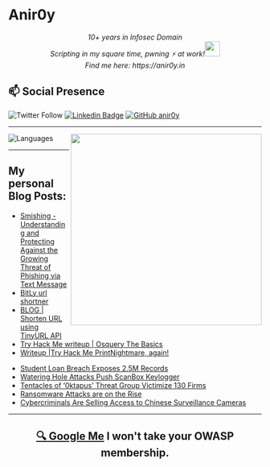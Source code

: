 # Anir0y


<p align="center"><em>10+ years in Infosec Domain<br>
  Scripting in my square time, pwning ⚡ at work!<img src="https://media.giphy.com/media/WUlplcMpOCEmTGBtBW/giphy.gif" width="30"> <br>
  Find me here: https://anir0y.in
</em></p>

## 📫 Social Presence

![Twitter Follow](https://img.shields.io/twitter/follow/anir0y?color=blue&style=for-the-badge&logo=twitter)
[![Linkedin Badge](https://img.shields.io/badge/Animesh%20Roy-Connect%20on%20linkedin-black?style=for-the-badge&logo=linkedin)](https://www.linkedin.com/in/anir0y/)
[![GitHub anir0y](https://img.shields.io/github/followers/anir0y?label=GitHub&style=for-the-badge&logo=github)](https://github.com/anir0y)

---

<img align='right' src="https://github-readme-stats.vercel.app/api?username=anir0y&show_icons=true&theme=dark" width="380">
<p align="left">
  <img  src="https://github-readme-stats.vercel.app/api/top-langs/?username=anir0y&layout=compact&hide=html,css" alt="Languages" />
</p>


---

## My personal Blog Posts:

<!-- CLASS:START -->
- [Smishing - Understanding and Protecting Against the Growing Threat of Phishing via Text Message](https://classroom.anir0y.in/post/smshingintro/)
- [BitLy url shortner](https://classroom.anir0y.in/post/bitly_url_shortner/)
- [BLOG | Shorten URL using TinyURL API](https://classroom.anir0y.in/post/tinyurl/)
- [Try Hack Me writeup | Osquery The Basics](https://classroom.anir0y.in/post/tryhackme-osquerythebasics/)
- [Writeup |Try Hack Me PrintNightmare, again!](https://classroom.anir0y.in/post/tryhackme-printnightmareagain/)
<!-- CLASS:END -->


<!-- THREAT:START -->
- [Student Loan Breach Exposes 2.5M Records](https://threatpost.com/student-loan-breach-exposes-2-5m-records/180492/)
- [Watering Hole Attacks Push ScanBox Keylogger](https://threatpost.com/watering-hole-attacks-push-scanbox-keylogger/180490/)
- [Tentacles of ‘0ktapus’ Threat Group Victimize 130 Firms](https://threatpost.com/0ktapus-victimize-130-firms/180487/)
- [Ransomware Attacks are on the Rise](https://threatpost.com/ransomware-attacks-are-on-the-rise/180481/)
- [Cybercriminals Are Selling Access to Chinese Surveillance Cameras](https://threatpost.com/cybercriminals-are-selling-access-to-chinese-surveillance-cameras/180478/)
<!-- THREAT:END -->

---

<h2 align=center>
  <a href="https://google.com/search?q=@anir0y">🔍 Google Me</a> I won't take your OWASP membership. 
</h2>


